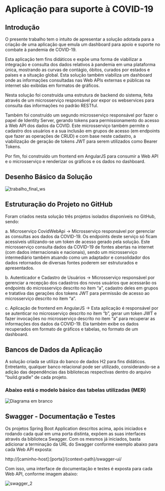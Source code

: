 # Aplicação para suporte à COVID-19

## Introdução

O presente trabalho tem o intuito de apresentar a solução adotada para a criação de uma aplicação que emula um dashboard para apoio e suporte no combate à pandemia de COVID-19. 

Esta aplicação tem fins didáticos e expõe uma forma de viabilizar a integração e consulta dos dados relativos à pandemia em uma plataforma única, mostrando as curvas de contágio, óbitos, curados por estados e países e a situação global. Esta solução também viabiliza um dashboard onde as informações consultadas nas Web APIs externas e públicas na internet são exibidas em formatos de gráficos.

Nesta solução foi construída uma estrutura de backend do sistema, feita através de um microsserviço responsável por expor os webservices para consulta das informações no padrão RESTful.

Também foi construído um segundo microsserviço responsável por fazer o papel de Identity Server, gerando tokens para permissionamento do acesso à Web API dos dados da COVID. Este microsserviço também permite o cadastro dos usuários e a sua inclusão em grupos de acesso (em endpoints que fazer as operações de CRUD) e com base neste cadastro, a viabilização de geração de tokens JWT para serem utilizados como Bearer Tokens.

Por fim, foi construído um frontend em AngularJS para consumir a Web API e o microsserviço e renderizar os gráficos e os dados no dashboard.


## Desenho Básico da Solução

![trabalho_final_ws](https://user-images.githubusercontent.com/67294168/102129916-e10bd980-3e2e-11eb-82a1-39d639003373.png)

## Estruturação do Projeto no GitHub

Foram criados nesta solução três projetos isolados disponíveis no GitHub, sendo: 

a.	Microserviço CovidWebApi → Microsserviço responsável por gerenciar as consultas aos dados da COVID-19. Os endpoints deste serviço só ficam acessíveis utilizando-se um token de acesso gerado pela solução. Este microsserviço consulta dados da COVID-19 de fontes abertas na internet (com dados internacionais e nacionais), sendo um microsserviço intermediário também atuando como um adaptador e consolidador dos dados retornados de diversas fontes poderem ser estruturados e apresentados.

b.	Autenticador e Cadastro de Usuários → Microsserviço responsável por gerenciar a recepção dos cadastros dos novos usuários que acessarão os endpoints do microsserviço descrito no item “a”, cadastro deles em grupos e tratativa das gerações dos tokens JWT para permissão de acesso ao microsserviço descrito no item “a”.

c.	Aplicação de frontend em AngularJS → Esta aplicação é responsável por se autenticar no microsserviço descrito no item “b”, gerar um token JWT e fazer invocações no microsserviço descrito no item “a” para recuperar as informações dos dados da COVID-19. Ela também exibe os dados recuperados em formato de gráficos e tabelas, no formato de um dashboard.


## Bancos de Dados da Aplicação

A solução criada se utiliza do banco de dados H2 para fins didáticos. 
Entretanto, qualquer banco relacional pode ser utilizado, considerando-se a adição das dependências das  bibliotecas respectivas dentro do arquivo "build.gradle" de cada projeto.

### Abaixo está o modelo básico das tabelas utilizadas (MER)

![Diagrama em branco](https://user-images.githubusercontent.com/67294168/102129921-e23d0680-3e2e-11eb-9839-cf5975dbeba2.png)

## Swagger - Documentação e Testes

Os projetos Spring Boot Application descritos acima, após iniciados e rodando cada qual em uma porta distinta, expõem as suas interfaces através da biblioteca Swagger.
Com os mesmos já iniciados, basta adicionar a terminação da URL do Swagger conforme exemplo abaixo para cada Web API exposta: 

http://[caminho-host]:[porta]/{context-path}/swagger-ui/
    
Com isso, uma interface de documentação e testes é exposta para cada Web API, conforme imagem abaixo: 

![swagger_2](https://user-images.githubusercontent.com/67294168/99307973-014b7700-2836-11eb-9c9c-ffabd413e447.png)


